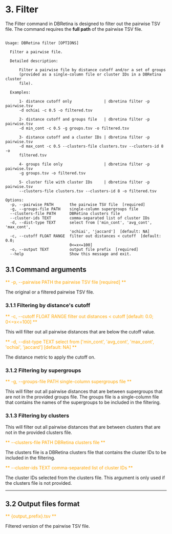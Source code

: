 # 3. Filter

The Filter command in DBRetina is designed to filter out the pairwise TSV file. The command requires the **full path** of the pairwise TSV file.

```

Usage: DBRetina filter [OPTIONS]

  Filter a pairwise file.

  Detailed description:

      Filter a pairwise file by distance cutoff and/or a set of groups
      (provided as a single-column file or cluster IDs in a DBRetina cluster
      file).

  Examples:

      1- distance cutoff only              | dbretina filter -p pairwise.tsv
      -d ochiai -c 0.5 -o filtered.tsv

      2- distance cutoff and groups file   | dbretina filter -p pairwise.tsv
      -d min_cont -c 0.5 -g groups.tsv -o filtered.tsv

      3- distance cutoff and a cluster IDs | dbretina filter -p pairwise.tsv
      -d max_cont -c 0.5 --clusters-file clusters.tsv --clusters-id 8 -o
      filtered.tsv

      4- groups file only                  | dbretina filter -p pairwise.tsv
      -g groups.tsv -o filtered.tsv

      5- cluster file with cluster IDs     | dbretina filter -p pairwise.tsv
      --clusters-file clusters.tsv --clusters-id 8 -o filtered.tsv

Options:
  -p, --pairwise PATH       the pairwise TSV file  [required]
  -g, --groups-file PATH    single-column supergroups file
  --clusters-file PATH      DBRetina clusters file
  --cluster-ids TEXT        comma-separated list of cluster IDs
  -d, --dist-type TEXT      select from ['min_cont', 'avg_cont', 'max_cont',
                            'ochiai', 'jaccard']  [default: NA]
  -c, --cutoff FLOAT RANGE  filter out distances < cutoff  [default: 0.0;
                            0<=x<=100]
  -o, --output TEXT         output file prefix  [required]
  --help                    Show this message and exit.
```

## 3.1 Command arguments

<span style="color:orange;">** -p, --pairwise PATH       the pairwise TSV file  [required] **</span>

The original or a filtered pairwise TSV file.


### 3.1.1 Filtering by distance's cutoff

<span style="color:orange;">** -c, --cutoff FLOAT RANGE  filter out distances < cutoff  [default: 0.0; 0<=x<=100] **</span>

This will filter out all pairwise distances that are below the cutoff value.

<span style="color:orange;">** -d, --dist-type TEXT      select from ['min_cont', 'avg_cont', 'max_cont', 'ochiai', 'jaccard']  [default: NA] **</span>

The distance metric to apply the cutoff on. 

### 3.1.2 Filtering by supergroups

<span style="color:orange;">** -g, --groups-file PATH    single-column supergroups file **</span>

This will filter out all pairwise distances that are between supergroups that are not in the provided groups file. The groups file is a single-column file that contains the names of the supergroups to be included in the filtering.

### 3.1.3 Filtering by clusters

This will filter out all pairwise distances that are between clusters that are not in the provided clusters file.

<span style="color:orange;">** --clusters-file PATH      DBRetina clusters file **</span>

The clusters file is a DBRetina clusters file that contains the cluster IDs to be included in the filtering.

<span style="color:orange;">** --cluster-ids TEXT        comma-separated list of cluster IDs **</span>

The cluster IDs selected from the clusters file. This argument is only used if the clusters file is not provided.

---

## 3.2 Output files format

<span style="color:orange;">** {output_prefix}.tsv **</span>

Filtered version of the pairwise TSV file.




